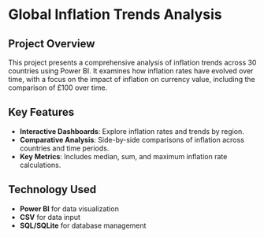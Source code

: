 # Global Inflation Trends Analysis

## Project Overview
This project presents a comprehensive analysis of inflation trends across 30 countries using Power BI. It examines how inflation rates have evolved over time, with a focus on the impact of inflation on currency value, including the comparison of £100 over time.

## Key Features
- **Interactive Dashboards**: Explore inflation rates and trends by region.
- **Comparative Analysis**: Side-by-side comparisons of inflation across countries and time periods.
- **Key Metrics**: Includes median, sum, and maximum inflation rate calculations.
  
## Technology Used
- **Power BI** for data visualization
- **CSV** for data input
- **SQL/SQLite** for database management

